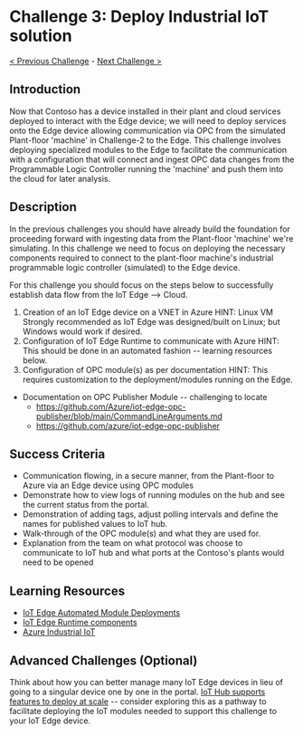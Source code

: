 # Challenge 3: Deploy Industrial IoT solution

[< Previous Challenge](./Challenge-02.md) - [Next Challenge >](./Challenge-04.md)

## Introduction
Now that Contoso has a device installed in their plant and cloud services deployed to interact with the Edge device; we will need to deploy services onto the Edge device allowing communication via OPC from the simulated Plant-floor 'machine' in Challenge-2 to the Edge.  This challenge involves deploying specialized modules to the Edge to facilitate the communication with a configuration that will connect and ingest OPC data changes from the Programmable Logic Controller running the 'machine' and push them into the cloud for later analysis.

## Description
In the previous challenges you should have already build the foundation for proceeding forward with ingesting data from the Plant-floor 'machine' we're simulating.  In this challenge we need to focus on deploying the necessary components required to connect to the plant-floor machine's industrial programmable logic controller (simulated) to the Edge device.  

For this challenge you should focus on the steps below to successfully establish data flow from the IoT Edge --> Cloud.

1. Creation of an IoT Edge device on a VNET in Azure HINT: Linux VM Strongly recommended as IoT Edge was designed/built on Linux; but Windows would work if desired.
1. Configuration of IoT Edge Runtime to communicate with Azure HINT: This should be done in an automated fashion -- learning resources below.
1. Configuration of OPC module(s) as per documentation HINT: This requires customization to the deployment/modules running on the Edge.
 + Documentation on OPC Publisher Module -- challenging to locate
    - https://github.com/Azure/iot-edge-opc-publisher/blob/main/CommandLineArguments.md
    - https://github.com/azure/iot-edge-opc-publisher


## Success Criteria
- Communication flowing, in a secure manner, from the Plant-floor to Azure via an Edge device using OPC modules
- Demonstrate how to view logs of running modules on the hub and see the current status from the portal.
- Demonstration of adding tags, adjust polling intervals and define the names for published values to IoT hub.
- Walk-through of the OPC module(s) and what they are used for.
- Explanation from the team on what protocol was choose to communicate to IoT hub and what ports at the Contoso's plants would need to be opened


## Learning Resources
* [IoT Edge Automated Module Deployments](https://docs.microsoft.com/en-us/azure/iot-edge/module-deployment-monitoring?view=iotedge-2018-06)
* [IoT Edge Runtime components ](https://docs.microsoft.com/en-us/azure/iot-edge/how-to-install-iot-edge?view=iotedge-2018-06&tabs=windows)
* [Azure Industrial IoT](https://azure.github.io/Industrial-IoT/)

## Advanced Challenges (Optional)
Think about how you can better manage many IoT Edge devices in lieu of going to a singular device one by one in the portal.  [IoT Hub supports features to deploy at scale](https://docs.microsoft.com/en-us/azure/iot-edge/how-to-deploy-at-scale?view=iotedge-2018-06) -- consider exploring this as a pathway to facilitate deploying the IoT modules needed to support this challenge to your IoT Edge device.